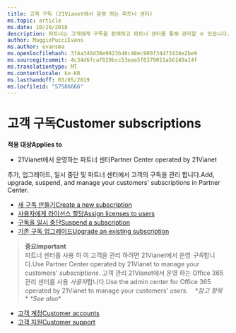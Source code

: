 ```yaml
---
title: 고객 구독 (21Vianet에서 운영 하는 파트너 센터)
ms.topic: article
ms.date: 10/29/2018
description: 파트너는 고객에게 구독을 판매하고 파트너 센터를 통해 관리할 수 있습니다.
author: MaggiePucciEvans
ms.author: evansma
ms.openlocfilehash: 3f4a346d38e9823b46c48ec900f34473434e2be9
ms.sourcegitcommit: 4c34d6fcaf020bcc53eaa5f0379011a56149a14f
ms.translationtype: MT
ms.contentlocale: ko-KR
ms.lasthandoff: 03/05/2019
ms.locfileid: "57586666"
---
```

# <a name="customer-subscriptions"></a><span data-ttu-id="789b6-103">고객 구독</span><span class="sxs-lookup"><span data-stu-id="789b6-103">Customer subscriptions</span></span>

<span data-ttu-id="789b6-104">**적용 대상**</span><span class="sxs-lookup"><span data-stu-id="789b6-104">**Applies to**</span></span>

-   <span data-ttu-id="789b6-105">21Vianet에서 운영하는 파트너 센터</span><span class="sxs-lookup"><span data-stu-id="789b6-105">Partner Center operated by 21Vianet</span></span>


<span data-ttu-id="789b6-106">추가, 업그레이드, 일시 중단 및 파트너 센터에서 고객의 구독을 관리 합니다.</span><span class="sxs-lookup"><span data-stu-id="789b6-106">Add, upgrade, suspend, and manage your customers' subscriptions in Partner Center.</span></span>

-   [<span data-ttu-id="789b6-107">새 구독 만들기</span><span class="sxs-lookup"><span data-stu-id="789b6-107">Create a new subscription</span></span>](create-a-new-subscription.md)
-   [<span data-ttu-id="789b6-108">사용자에게 라이선스 할당</span><span class="sxs-lookup"><span data-stu-id="789b6-108">Assign licenses to users</span></span>](assign-licenses-to-users.md)
-   [<span data-ttu-id="789b6-109">구독을 일시 중단</span><span class="sxs-lookup"><span data-stu-id="789b6-109">Suspend a subscription</span></span>](suspend-a-subscription.md)
-   [<span data-ttu-id="789b6-110">기존 구독 업그레이드</span><span class="sxs-lookup"><span data-stu-id="789b6-110">Upgrade an existing subscription</span></span>](add-licenses-or-services-to-an-existing-subscription.md)

><span data-ttu-id="789b6-111">**중요**</span><span class="sxs-lookup"><span data-stu-id="789b6-111">**Important**</span></span><br><span data-ttu-id="789b6-112">파트너 센터를 사용 하 여 고객을 관리 하려면 21Vianet에서 운영 *구독*합니다.</span><span class="sxs-lookup"><span data-stu-id="789b6-112">Use Partner Center operated by 21Vianet to manage your customers' *subscriptions*.</span></span> <span data-ttu-id="789b6-113">고객 관리 21Vianet에서 운영 하는 Office 365 관리 센터를 사용 *사용자*합니다.</span><span class="sxs-lookup"><span data-stu-id="789b6-113">Use the admin center for Office 365 operated by 21Vianet to manage your customers' *users*.</span></span> 
 
<span data-ttu-id="789b6-114"> *\*참고 항목**</span><span class="sxs-lookup"><span data-stu-id="789b6-114"> *\*See also**</span></span>

-   [<span data-ttu-id="789b6-115">고객 계정</span><span class="sxs-lookup"><span data-stu-id="789b6-115">Customer accounts</span></span>](customer-accounts.md)
-   [<span data-ttu-id="789b6-116">고객 지원</span><span class="sxs-lookup"><span data-stu-id="789b6-116">Customer support</span></span>](customer-support.md)




